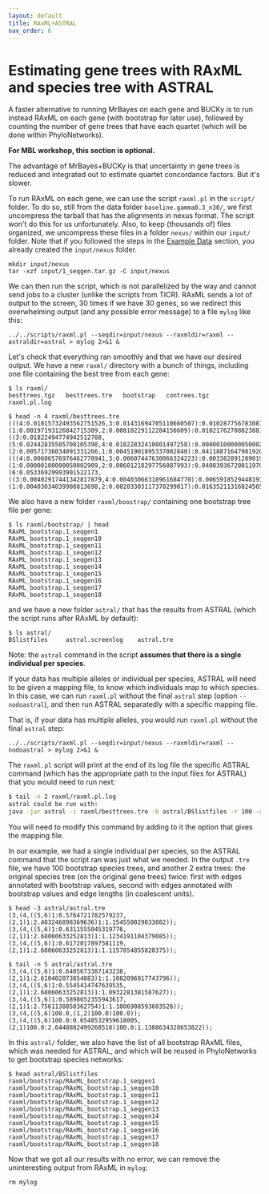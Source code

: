 ```yaml
---
layout: default
title: RAxML+ASTRAL
nav_order: 6
---
```


# Estimating gene trees with RAxML and species tree with ASTRAL

A faster alternative to running MrBayes on each gene and BUCKy is to run instead
RAxML on each gene (with bootstrap for later use), followed by counting the number
of gene trees that have each quartet (which will be done within PhyloNetworks).

**For MBL workshop, this section is optional.**

The advantage of MrBayes+BUCKy is that uncertainty in gene trees is reduced and
integrated out to estimate quartet concordance factors. But it's slower.

To run RAxML on each gene, we can use the script `raxml.pl` in the `script/` folder.
To do so, still from the data folder `baseline.gamma0.3_n30/`, we first uncompress
the tarball that has the alignments in nexus format. The script won't do this for us
unfortunately. Also, to keep (thousands of) files organized, we uncompress these files
in a folder `nexus/` within our `input/` folder. Note that if you followed the steps in the [Example Data](https://juliaphylo.github.io/PhyloUtilities/notebooks/Example-Data.html) section, you already created the `input/nexus` folder.

```
mkdir input/nexus
tar -xzf input/1_seqgen.tar.gz -C input/nexus
```

We can then run the script, which is not parallelized by the way and cannot send jobs to a
cluster (unlike the scripts from TICR).
RAxML sends a lot of output to the screen, 30 times if we have 30 genes, so we
redirect this overwhelming output (and any possible error message) to a file `mylog` like this:
```
../../scripts/raxml.pl --seqdir=input/nexus --raxmldir=raxml --astraldir=astral > mylog 2>&1 &
```
Let's check that everything ran smoothly and that we have our desired output.
We have a new `raxml/` directory with a bunch of things, including one file containing
the best tree from each gene:
```
$ ls raxml/
besttrees.tgz	besttrees.tre	bootstrap	contrees.tgz	raxml.pl.log

$ head -n 4 raxml/besttrees.tre
(((4:0.01015732493562751526,3:0.01431694705110660507):0.01028775678308786225,(1:0.00197193126842715389,2:0.00810229112284156609):0.01021762708823881899):0.02482468034550755487,5:0.03813009647365416671,6:0.07829158619530514340):0.0;
((3:0.01822494774942512788,(5:0.02442835505708105398,4:0.01822832410801497258):0.00000100000050002909):0.03638839679233905194,(2:0.00571736034091331266,1:0.00451901895337002840):0.04118871647981920542,6:0.08034263217082675268):0.0;
(((4:0.00606576976462778941,3:0.00607447630066324223):0.00338289128901973421,5:0.01486951087863153456):0.04130627869590708379,(1:0.00000100000050002909,2:0.00601218297756087993):0.04083936720011970695,6:0.05249779132102743578):0.0;
(6:0.05336929993901522173,((3:0.00402917441342817879,4:0.00403066318961684770):0.00659185294481937686,(1:0.00403034039908813698,2:0.00203303117370299017):0.01635211316824565497):0.02577384948609293819,5:0.05669026111440958471):0.0;
```
We also have a new folder `raxml/boostrap/` containing one bootstrap tree file per gene:
```
$ ls raxml/bootstrap/ | head
RAxML_bootstrap.1_seqgen1
RAxML_bootstrap.1_seqgen10
RAxML_bootstrap.1_seqgen11
RAxML_bootstrap.1_seqgen12
RAxML_bootstrap.1_seqgen13
RAxML_bootstrap.1_seqgen14
RAxML_bootstrap.1_seqgen15
RAxML_bootstrap.1_seqgen16
RAxML_bootstrap.1_seqgen17
RAxML_bootstrap.1_seqgen18
```
and we have a new folder `astral/` that has the results from ASTRAL (which the script runs
after RAxML by default):
```
$ ls astral/
BSlistfiles		astral.screenlog	astral.tre
```

Note: the `astral` command in the script
**assumes that there is a single individual per species**.

If your data has multiple alleles or individual per species, ASTRAL will need
to be given a mapping file, to know which individuals map to which species.
In this case, we can run `raxml.pl` without the final `astral` step (option `--nodoastral`), 
and then run ASTRAL separatedly with a specific mapping file.

That is, if your data has multiple alleles, you would run `raxml.pl` without the 
final `astral` step:
```shell
../../scripts/raxml.pl --seqdir=input/nexus --raxmldir=raxml --nodoastral > mylog 2>&1 &
```

The `raxml.pl` script will print at the end of its log file the specific ASTRAL command
(which has the appropriate path to the input files for ASTRAL) that you would need to run next:
```bash
$ tail -n 2 raxml/raxml.pl.log
astral could be run with:
java -jar astral -i raxml/besttrees.tre -b astral/BSlistfiles -r 100 -o astral/astral.tre > astral/astral.screenlog 2>&1
```
You will need to modify this command by adding to it the option that gives the 
mapping file.

In our example, we had a single individual per species, so the ASTRAL command
that the script ran was just what we needed. In the output `.tre` file,
we have 100 bootstrap species trees, and another 2 extra trees: the original
species tree (on the original gene trees) twice: first with edges annotated
with bootstrap values, second with edges annotated with bootstrap values and
edge lengths (in coalescent units).

```shell
$ head -3 astral/astral.tre
(3,(4,((5,6)1:0.5764721782579237,(2,1)1:2.483246898369636)1:1.154550029033082)); 
(3,(4,((5,6)1:0.6311555045319776,(2,1)1:2.68060633252813)1:1.1234191104379085)); 
(3,(4,((5,6)1:0.6172017897581119,(2,1)1:2.68060633252813)1:1.1157854855828375)); 

$ tail -n 5 astral/astral.tre 
(3,(4,((5,6)1:0.6405673387143238,(2,1)1:2.610402073854883)1:1.1082096917743796)); 
(3,(4,((5,6)1:0.5545414747639535,(2,1)1:2.68060633252813)1:1.0932281381587627)); 
(3,(4,((5,6)1:0.5898652355943617,(2,1)1:2.7561138850362754)1:1.1006908593603526)); 
(3,(4,((5,6)100.0,(1,2)100.0)100.0)); 
(3,(4,((5,6)100.0:0.6548532959618005,(2,1)100.0:2.6448882499260518)100.0:1.1388634328653822)); 
```
In this `astral/` folder, we also have the list of all bootstrap RAxML files, which was needed
for ASTRAL, and which will be reused in PhyloNetworks to get bootstrap species networks:
```shell
$ head astral/BSlistfiles 
raxml/bootstrap/RAxML_bootstrap.1_seqgen1
raxml/bootstrap/RAxML_bootstrap.1_seqgen10
raxml/bootstrap/RAxML_bootstrap.1_seqgen11
raxml/bootstrap/RAxML_bootstrap.1_seqgen12
raxml/bootstrap/RAxML_bootstrap.1_seqgen13
raxml/bootstrap/RAxML_bootstrap.1_seqgen14
raxml/bootstrap/RAxML_bootstrap.1_seqgen15
raxml/bootstrap/RAxML_bootstrap.1_seqgen16
raxml/bootstrap/RAxML_bootstrap.1_seqgen17
raxml/bootstrap/RAxML_bootstrap.1_seqgen18
```
Now that we got all our results with no error, we can remove the uninteresting
output from RAxML in `mylog`:

    rm mylog



